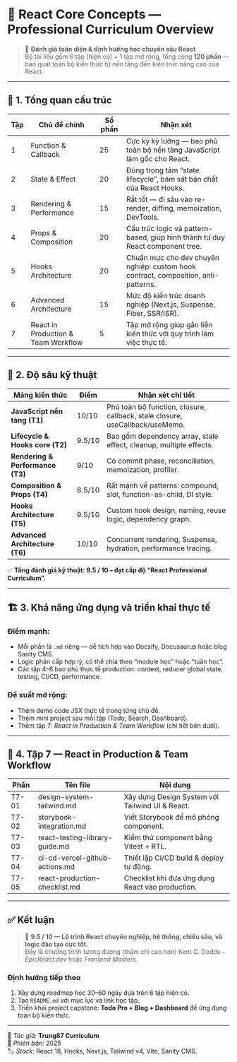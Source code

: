 
# 🧠 React Core Concepts — Professional Curriculum Overview

> 🌟 **Đánh giá toàn diện & định hướng học chuyên sâu React**  
> Bộ tài liệu gồm 6 tập (hiện có) + 1 tập mở rộng, tổng cộng **120 phần** — bao quát toàn bộ kiến thức từ nền tảng đến kiến trúc nâng cao của React.

---

## 🧭 1. Tổng quan cấu trúc

| Tập | Chủ đề chính | Số phần | Nhận xét |
|------|---------------|----------|-----------|
| 1 | Function & Callback | 25 | Cực kỳ kỹ lưỡng — bao phủ toàn bộ nền tảng JavaScript làm gốc cho React. |
| 2 | State & Effect | 20 | Đúng trọng tâm “state lifecycle”, bám sát bản chất của React Hooks. |
| 3 | Rendering & Performance | 15 | Rất tốt — đi sâu vào re-render, diffing, memoization, DevTools. |
| 4 | Props & Composition | 20 | Cấu trúc logic và pattern-based, giúp hình thành tư duy React component tree. |
| 5 | Hooks Architecture | 20 | Chuẩn mực cho dev chuyên nghiệp: custom hook contract, composition, anti-patterns. |
| 6 | Advanced Architecture | 15 | Mức độ kiến trúc doanh nghiệp (Next.js, Suspense, Fiber, SSR/ISR). |
| 7 | React in Production & Team Workflow | 5 | Tập mở rộng giúp gắn liền kiến thức với quy trình làm việc thực tế. |

---

## 🧩 2. Độ sâu kỹ thuật

| Mảng kiến thức | Điểm | Nhận xét chi tiết |
|----------------|------|-------------------|
| **JavaScript nền tảng (T1)** | 10/10 | Phủ toàn bộ function, closure, callback, stale closure, useCallback/useMemo. |
| **Lifecycle & Hooks core (T2)** | 9.5/10 | Bao gồm dependency array, stale effect, cleanup, multiple effects. |
| **Rendering & Performance (T3)** | 9/10 | Có commit phase, reconciliation, memoization, profiler. |
| **Composition & Props (T4)** | 8.5/10 | Rất mạnh về patterns: compound, slot, function-as-child, DI style. |
| **Hooks Architecture (T5)** | 9.5/10 | Custom hook design, naming, reuse logic, dependency graph. |
| **Advanced Architecture (T6)** | 10/10 | Concurrent rendering, Suspense, hydration, performance tracing. |

✅ **Tổng đánh giá kỹ thuật: 9.5 / 10 – đạt cấp độ “React Professional Curriculum”.**

---

## 🏗️ 3. Khả năng ứng dụng và triển khai thực tế

### Điểm mạnh:
- Mỗi phần là `.md` riêng — dễ tích hợp vào Docsify, Docusaurus hoặc blog Sanity CMS.
- Logic phân cấp hợp lý, có thể chia theo “module học” hoặc “tuần học”.
- Các tập 4–6 bao phủ thực tế production: context, reducer global state, testing, CI/CD, performance.

### Đề xuất mở rộng:
- Thêm demo code JSX thực tế trong từng chủ đề.
- Thêm mini project sau mỗi tập (Todo, Search, Dashboard).
- Thêm tập 7: *React in Production & Team Workflow* (chi tiết bên dưới).

---

## 🧠 4. Tập 7 — React in Production & Team Workflow

| Phần | Tên file | Nội dung |
|------|-----------|-----------|
| T7-01 | design-system-tailwind.md | Xây dựng Design System với Tailwind UI & React. |
| T7-02 | storybook-integration.md | Viết Storybook để mô phỏng component. |
| T7-03 | react-testing-library-guide.md | Kiểm thử component bằng Vitest + RTL. |
| T7-04 | ci-cd-vercel-github-actions.md | Thiết lập CI/CD build & deploy tự động. |
| T7-05 | react-production-checklist.md | Checklist khi đưa ứng dụng React vào production. |

---

## ✅ Kết luận

> 🌟 **9.5 / 10 — Lộ trình React chuyên nghiệp, hệ thống, chiều sâu, và logic đào tạo cực tốt.**  
> Đây là chương trình tương đương (thậm chí cao hơn) Kent C. Dodds – *EpicReact.dev* hoặc *Frontend Masters*.

### Định hướng tiếp theo
1. Xây dựng roadmap học 30–60 ngày dựa trên 6 tập hiện có.  
2. Tạo `README.md` với mục lục và link học tập.  
3. Triển khai project capstone: **Todo Pro + Blog + Dashboard** để ứng dụng toàn bộ kiến thức.

---

🧩 *Tác giả:* **Trung87 Curriculum**  
📘 *Phiên bản:* 2025  
🏷️ *Stack:* React 18, Hooks, Next.js, Tailwind v4, Vite, Sanity CMS.
